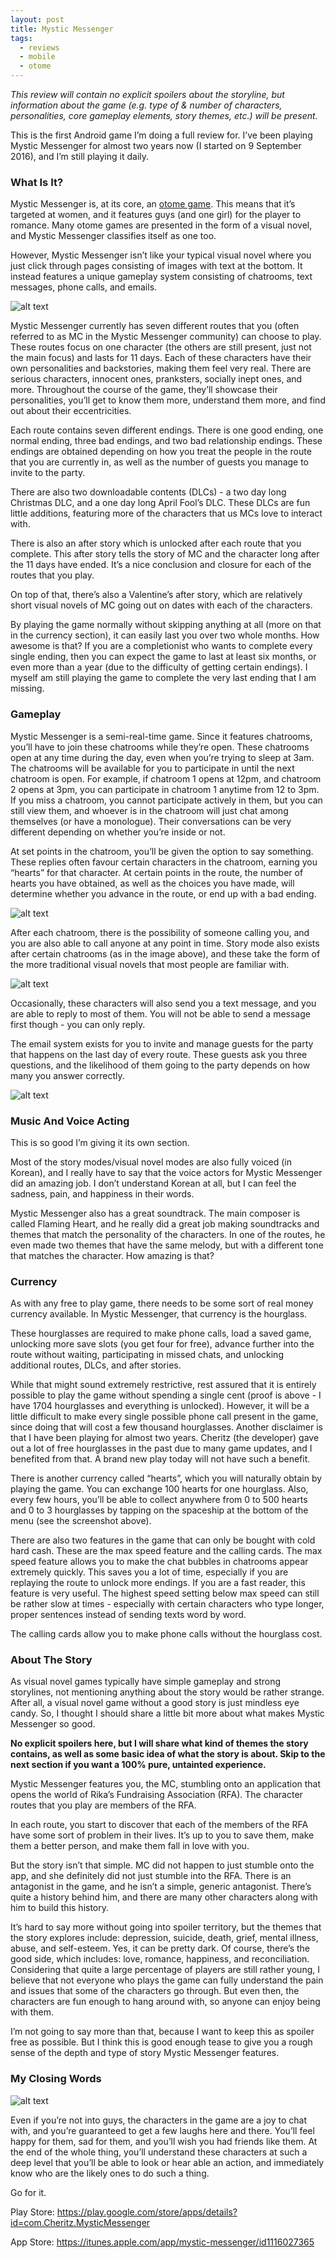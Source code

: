 ```yaml
---
layout: post
title: Mystic Messenger
tags:
  - reviews
  - mobile
  - otome
---
```


*This review will contain no explicit spoilers about the storyline, but information about the game (e.g. type of & number of characters, personalities, core gameplay elements, story themes, etc.) will be present.*

This is the first Android game I’m doing a full review for. I’ve been playing Mystic Messenger for almost two years now (I started on 9 September 2016), and I’m still playing it daily.

### What Is It?
Mystic Messenger is, at its core, an [otome game](https://en.wikipedia.org/wiki/Otome_game). This means that it’s targeted at women, and it features guys (and one girl) for the player to romance. Many otome games are presented in the form of a visual novel, and Mystic Messenger classifies itself as one too.

However, Mystic Messenger isn’t like your typical visual novel where you just click through pages consisting of images with text at the bottom. It instead features a unique gameplay system consisting of chatrooms, text messages, phone calls, and emails.

![alt text](/posts/game-reviews/mystic-messenger/1.jpg "Chat Interface")

Mystic Messenger currently has seven different routes that you (often referred to as MC in the Mystic Messenger community) can choose to play. These routes focus on one character (the others are still present, just not the main focus) and lasts for 11 days. Each of these characters have their own personalities and backstories, making them feel very real. There are serious characters, innocent ones, pranksters, socially inept ones, and more. Throughout the course of the game, they’ll showcase their personalities, you’ll get to know them more, understand them more, and find out about their eccentricities.

Each route contains seven different endings. There is one good ending, one normal ending, three bad endings, and two bad relationship endings. These endings are obtained depending on how you treat the people in the route that you are currently in, as well as the number of guests you manage to invite to the party.

There are also two downloadable contents (DLCs) - a two day long Christmas DLC, and a one day long April Fool’s DLC. These DLCs are fun little additions, featuring more of the characters that us MCs love to interact with.

There is also an after story which is unlocked after each route that you complete. This after story tells the story of MC and the character long after the 11 days have ended. It’s a nice conclusion and closure for each of the routes that you play.

On top of that, there’s also a Valentine’s after story, which are relatively short visual novels of MC going out on dates with each of the characters.

By playing the game normally without skipping anything at all (more on that in the currency section), it can easily last you over two whole months. How awesome is that? If you are a completionist who wants to complete every single ending, then you can expect the game to last at least six months, or even more than a year (due to the difficulty of getting certain endings). I myself am still playing the game to complete the very last ending that I am missing.

### Gameplay
Mystic Messenger is a semi-real-time game. Since it features chatrooms, you’ll have to join these chatrooms while they’re open. These chatrooms open at any time during the day, even when you’re trying to sleep at 3am. The chatrooms will be available for you to participate in until the next chatroom is open. For example, if chatroom 1 opens at 12pm, and chatroom 2 opens at 3pm, you can participate in chatroom 1 anytime from 12 to 3pm. If you miss a chatroom, you cannot participate actively in them, but you can still view them, and whoever is in the chatroom will just chat among themselves (or have a monologue). Their conversations can be very different depending on whether you’re inside or not.

At set points in the chatroom, you’ll be given the option to say something. These replies often favour certain characters in the chatroom, earning you “hearts” for that character. At certain points in the route, the number of hearts you have obtained, as well as the choices you have made, will determine whether you advance in the route, or end up with a bad ending.

![alt text](/posts/game-reviews/mystic-messenger/2.jpg "Chat Room Selection")

After each chatroom, there is the possibility of someone calling you, and you are also able to call anyone at any point in time. Story mode also exists after certain chatrooms (as in the image above), and these take the form of the more traditional visual novels that most people are familiar with.

![alt text](/posts/game-reviews/mystic-messenger/3.jpg "Visual Novel")

Occasionally, these characters will also send you a text message, and you are able to reply to most of them. You will not be able to send a message first though - you can only reply.

The email system exists for you to invite and manage guests for the party that happens on the last day of every route. These guests ask you three questions, and the likelihood of them going to the party depends on how many you answer correctly.

![alt text](/posts/game-reviews/mystic-messenger/4.jpg "Game Menu")

### Music And Voice Acting
This is so good I’m giving it its own section.

Most of the story modes/visual novel modes are also fully voiced (in Korean), and I really have to say that the voice actors for Mystic Messenger did an amazing job. I don’t understand Korean at all, but I can feel the sadness, pain, and happiness in their words.

Mystic Messenger also has a great soundtrack. The main composer is called Flaming Heart, and he really did a great job making soundtracks and themes that match the personality of the characters. In one of the routes, he even made two themes that have the same melody, but with a different tone that matches the character. How amazing is that?

### Currency
As with any free to play game, there needs to be some sort of real money currency available. In Mystic Messenger, that currency is the hourglass.

These hourglasses are required to make phone calls, load a saved game, unlocking more save slots (you get four for free), advance further into the route without waiting, participating in missed chats, and unlocking additional routes, DLCs, and after stories.

While that might sound extremely restrictive, rest assured that it is entirely possible to play the game without spending a single cent (proof is above - I have 1704 hourglasses and everything is unlocked). However, it will be a little difficult to make every single possible phone call present in the game, since doing that will cost a few thousand hourglasses. Another disclaimer is that I have been playing for almost two years. Cheritz (the developer) gave out a lot of free hourglasses in the past due to many game updates, and I benefited from that. A brand new play today will not have such a benefit.

There is another currency called “hearts”, which you will naturally obtain by playing the game. You can exchange 100 hearts for one hourglass. Also, every few hours, you’ll be able to collect anywhere from 0 to 500 hearts and 0 to 3 hourglasses by tapping on the spaceship at the bottom of the menu (see the screenshot above).

There are also two features in the game that can only be bought with cold hard cash. These are the max speed feature and the calling cards. The max speed feature allows you to make the chat bubbles in chatrooms appear extremely quickly. This saves you a lot of time, especially if you are replaying the route to unlock more endings. If you are a fast reader, this feature is very useful. The highest speed setting below max speed can still be rather slow at times - especially with certain characters who type longer, proper sentences instead of sending texts word by word.

The calling cards allow you to make phone calls without the hourglass cost.

### About The Story
As visual novel games typically have simple gameplay and strong storylines, not mentioning anything about the story would be rather strange. After all, a visual novel game without a good story is just mindless eye candy. So, I thought I should share a little bit more about what makes Mystic Messenger so good.

**No explicit spoilers here, but I will share what kind of themes the story contains, as well as some basic idea of what the story is about. Skip to the next section if you want a 100% pure, untainted experience.**

Mystic Messenger features you, the MC, stumbling onto an application that opens the world of Rika’s Fundraising Association (RFA). The character routes that you play are members of the RFA.

In each route, you start to discover that each of the members of the RFA have some sort of problem in their lives. It’s up to you to save them, make them a better person, and make them fall in love with you.

But the story isn’t that simple. MC did not happen to just stumble onto the app, and she definitely did not just stumble into the RFA. There is an antagonist in the game, and he isn’t a simple, generic antagonist. There’s quite a history behind him, and there are many other characters along with him to build this history.

It’s hard to say more without going into spoiler territory, but the themes that the story explores include: depression, suicide, death, grief, mental illness, abuse, and self-esteem. Yes, it can be pretty dark. Of course, there’s the good side, which includes: love, romance, happiness, and reconciliation. Considering that quite a large percentage of players are still rather young, I believe that not everyone who plays the game can fully understand the pain and issues that some of the characters go through. But even then, the characters are fun enough to hang around with, so anyone can enjoy being with them.

I’m not going to say more than that, because I want to keep this as spoiler free as possible. But I think this is good enough tease to give you a rough sense of the depth and type of story Mystic Messenger features.

### My Closing Words

![alt text](/posts/game-reviews/mystic-messenger/5.jfif "Start Screen")

Even if you’re not into guys, the characters in the game are a joy to chat with, and you’re guaranteed to get a few laughs here and there. You’ll feel happy for them, sad for them, and you’ll wish you had friends like them. At the end of the whole thing, you’ll understand these characters at such a deep level that you’ll be able to look or hear able an action, and immediately know who are the likely ones to do such a thing.

Go for it.

Play Store: <https://play.google.com/store/apps/details?id=com.Cheritz.MysticMessenger>

App Store: <https://itunes.apple.com/app/mystic-messenger/id1116027365>